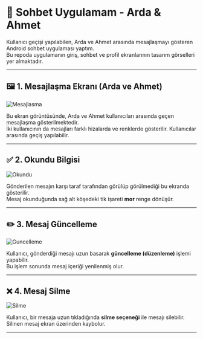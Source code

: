 # 📱 Sohbet Uygulamam - Arda & Ahmet

Kullanıcı geçişi yapılabilen, Arda ve Ahmet arasında mesajlaşmayı gösteren Android sohbet uygulaması yaptım.  
Bu repoda uygulamanın giriş, sohbet ve profil ekranlarının tasarım görselleri yer almaktadır.

---

## 🖼️ 1. Mesajlaşma Ekranı (Arda ve Ahmet)

![Mesajlasma](mesajlasma.png)

Bu ekran görüntüsünde, Arda ve Ahmet kullanıcıları arasında geçen mesajlaşma gösterilmektedir.  
İki kullanıcının da mesajları farklı hizalarda ve renklerde gösterilir. Kullanıcılar arasında geçiş yapılabilir.

---

## ✅ 2. Okundu Bilgisi

![Okundu](okundu.png)

Gönderilen mesajın karşı taraf tarafından görülüp görülmediği bu ekranda gösterilir.  
Mesaj okunduğunda sağ alt köşedeki tik işareti **mor** renge dönüşür.

---

## ✏️ 3. Mesaj Güncelleme

![Guncelleme](guncelleme.png)

Kullanıcı, gönderdiği mesajı uzun basarak **güncelleme (düzenleme)** işlemi yapabilir.  
Bu işlem sonunda mesaj içeriği yenilenmiş olur.

---

## ❌ 4. Mesaj Silme

![Silme](silme.png)

Kullanıcı, bir mesaja uzun tıkladığında **silme seçeneği** ile mesajı silebilir.  
Silinen mesaj ekran üzerinden kaybolur.

---
